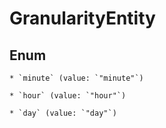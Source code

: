 
# GranularityEntity

## Enum


    * `minute` (value: `"minute"`)

    * `hour` (value: `"hour"`)

    * `day` (value: `"day"`)



